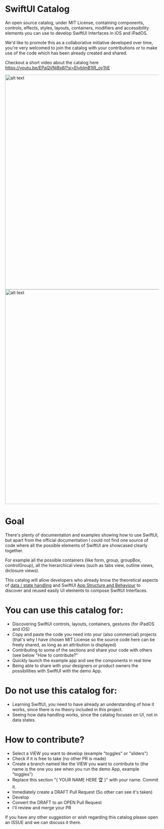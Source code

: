 # SwiftUI Catalog
An open source catalog, under MIT License, containing components, controls, effects, styles, layouts, containers, modifiers and accessibility elements you can use to develop SwiftUI Interfaces in iOS and iPadOS.


We'd like to promote this as a collaborative initiative developed over time, you're very welcomed to join the catalog with your contributions or to make use of the code which has been already created and shared.

Checkout a short video about the catalog here https://youtu.be/EPaQVNjBx6I?si=EIybImB1IR_oy1hE


<img src="https://github.com/barbaramartina/swiftuicatalog/assets/815372/6bd3db2b-1f55-40d4-858c-33ee72c28af9" alt="alt text"  height="700">
<img src="https://github.com/barbaramartina/swiftuicatalog/assets/815372/76cdeed6-aa98-4723-9fc4-f8ce79729325" alt="alt text"  height="700">


# Goal
There's plenty of documentation and examples showing how to use SwiftUI, but apart from the official documentation I could not find one source of code where all the possible elements of SwiftUI are showcased clearly together. 

For example all the possible containers (like form, group, groupBox, controlGroup), all the hierarchical views (such as tabs view, outline views, diclosure views). 


This catalog will allow developers who already know the theoretical aspects of [data / state handling](https://developer.apple.com/documentation/swiftui/state-and-data-flow) and SwiftUI [App Structure and Behaviour](https://developer.apple.com/documentation/swiftui/app-structure-and-behavior) to discover and reused easily UI elements to compose SwiftUI Interfaces.

# You can use this catalog for:

- Discovering SwiftUI controls, layouts, containers, gestures (for iPadOS and iOS)
- Copy and paste the code you need into your (also commercial) projects (that's why I have chosen MIT License so the source code here can be freely shared, as long as an attribution is displayed)
- Contributing to some of the sections and share your code with others (see below "How to contribute?"
- Quickly launch the example app and see the components in real time
- Being able to share with your designers or product owners the possibilities with SwiftUI with the demo App.

# Do not use this catalog for:
- Learning SwiftUI, you need to have already an understanding of how it works, since there is no theory included in this project.
- Seeing how data handling works, since the catalog focuses on UI, not in data states.

# How to contribute?
- Select a VIEW you want to develop (example "toggles" or "sliders")
- Check if it is free to take (no other PR is made)
- Create a branch named like the VIEW you want to contribute to (the name is the one you see when you run the demo App, example "toggles")
- Replace this section "{ YOUR NAME HERE 🏆 }" with your name. Commit it.
- Inmediately create a DRAFT Pull Request (So other can see it's taken)
- Develop
- Convert the DRAFT to an OPEN Pull Request
- I'll review and merge your PR

If you have any other suggestion or wish regarding this catalog please open an ISSUE and we can discuss it there.


